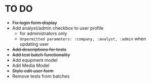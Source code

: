 # TO DO

* ~~Fix login form display~~
* Add analyst/admin checkbox to user profile 
  * for administrators only
  * `Unpermitted parameters: :company, :analyst, :admin` when updating user
* ~~Add descriptions for tests~~
* ~~Add test batch functionality~~
* Add equpment model
* Add Media Model
* ~~Style edit user form~~
* Remove tests from batches